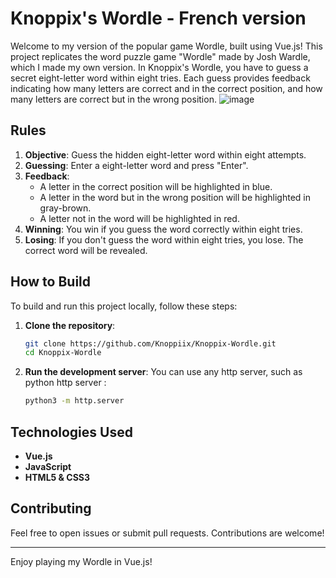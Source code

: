 # Knoppix's Wordle - French version

Welcome to my version of the popular game Wordle, built using Vue.js! This project replicates the word puzzle game "Wordle" made by Josh Wardle, which I made my own version.
In Knoppix's Wordle, you have to guess a secret eight-letter word within eight tries. 
Each guess provides feedback indicating how many letters are correct and in the correct position, and how many letters are correct but in the wrong position.
![image](https://github.com/Knoppiix/Knoppix-Wordle/assets/77052607/df6777c0-2b03-42a6-8562-47e7f739db77)

## Rules

1. **Objective**: Guess the hidden eight-letter word within eight attempts.
2. **Guessing**: Enter a eight-letter word and press "Enter".
3. **Feedback**:
    - A letter in the correct position will be highlighted in blue.
    - A letter in the word but in the wrong position will be highlighted in gray-brown.
    - A letter not in the word will be highlighted in red.
4. **Winning**: You win if you guess the word correctly within eight tries.
5. **Losing**: If you don't guess the word within eight tries, you lose. The correct word will be revealed.

## How to Build

To build and run this project locally, follow these steps:

1. **Clone the repository**:
    ```bash
    git clone https://github.com/Knoppiix/Knoppix-Wordle.git
    cd Knoppix-Wordle
    ```
2. **Run the development server**:
You can use any http server, such as python http server :
    ```bash
    python3 -m http.server
    ```


## Technologies Used

- **Vue.js**
- **JavaScript**
- **HTML5 & CSS3**

## Contributing

Feel free to open issues or submit pull requests. Contributions are welcome!

---

Enjoy playing my Wordle in Vue.js!

